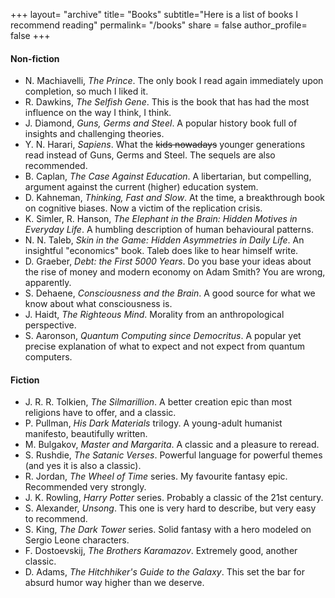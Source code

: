 +++
layout= "archive"
title= "Books"
subtitle="Here is a list of books I recommend reading"
permalink= "/books"
share = false
author_profile= false
+++


#### Non-fiction
* N. Machiavelli, _The Prince_. 
The only book I read again immediately upon completion, so much I liked it.
* R. Dawkins, _The Selfish Gene_. 
This is the book that has had the most influence on the way I think, I think.
* J. Diamond, _Guns, Germs and Steel_. 
A popular history book full of insights and challenging theories.
* Y. N. Harari, _Sapiens_. 
What the ~~kids nowadays~~ younger generations read instead of Guns, Germs and Steel. The sequels are also recommended.
* B. Caplan, _The Case Against Education_.
A libertarian, but compelling, argument against the current (higher) education system.
* D. Kahneman, _Thinking, Fast and Slow_.
At the time, a breakthrough book on cognitive biases. Now a victim of the replication crisis.
* K. Simler, R. Hanson, _The Elephant in the Brain: Hidden Motives in Everyday Life_.
A humbling description of human behavioural patterns.
* N. N. Taleb, _Skin in the Game: Hidden Asymmetries in Daily Life_.
An insightful "economics" book. Taleb does like to hear himself write.
* D. Graeber, _Debt: the First 5000 Years_.
Do you base your ideas about the rise of money and modern economy on Adam Smith? You are wrong, apparently.
* S. Dehaene, _Consciousness and the Brain_.
A good source for what we know about what consciousness is.
* J. Haidt, _The Righteous Mind_.
Morality from an anthropological perspective.
* S. Aaronson, _Quantum Computing since Democritus_.
A popular yet precise explanation of what to expect and not expect from quantum computers.


#### Fiction

* J. R. R. Tolkien, _The Silmarillion_.
A better creation epic than most religions have to offer, and a classic.
* P. Pullman, _His Dark Materials_ trilogy.
A young-adult humanist manifesto, beautifully written.
* M. Bulgakov, _Master and Margarita_.
A classic and a pleasure to reread.
* S. Rushdie, _The Satanic Verses_.
Powerful language for powerful themes (and yes it is also a classic).
* R. Jordan, _The Wheel of Time_ series.
My favourite fantasy epic. Recommended very strongly.
* J. K. Rowling, _Harry Potter_ series.
Probably a classic of the 21st century.
* S. Alexander, _Unsong_. 
This one is very hard to describe, but very easy to recommend.
* S. King, _The Dark Tower_ series.
Solid fantasy with a hero modeled on Sergio Leone characters.
* F. Dostoevskij, _The Brothers Karamazov_.
Extremely good, another classic.
* D. Adams, _The Hitchhiker's Guide to the Galaxy_.
This set the bar for absurd humor way higher than we deserve.





